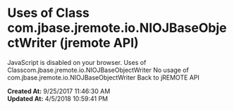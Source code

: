# Uses of Class com.jbase.jremote.io.NIOJBaseObjectWriter (jremote API)

JavaScript is disabled on your browser. Uses of Classcom.jbase.jremote.io.NIOJBaseObjectWriter No usage of com.jbase.jremote.io.NIOJBaseObjectWriter Back to jREMOTE API  

**Created At:** 9/25/2017 11:46:30 AM  
**Updated At:** 4/5/2018 10:59:41 PM  

